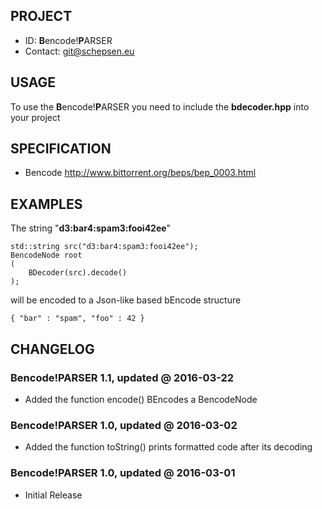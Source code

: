 ## PROJECT ##

* ID: **B**encode!**P**ARSER
* Contact: git@schepsen.eu

## USAGE ##

To use the **B**encode!**P**ARSER you need to include the **bdecoder.hpp** into your project

## SPECIFICATION ##

* Bencode http://www.bittorrent.org/beps/bep_0003.html

## EXAMPLES ##

The string "**d3:bar4:spam3:fooi42ee**"
```
std::string src("d3:bar4:spam3:fooi42ee");
BencodeNode root
(
    BDecoder(src).decode()
);
```
will be encoded to a Json-like based bEncode structure
```
{ "bar" : "spam", "foo" : 42 }
```

## CHANGELOG ##

### Bencode!PARSER 1.1, updated @ 2016-03-22 ###

* Added the function encode() BEncodes a BencodeNode

### Bencode!PARSER 1.0, updated @ 2016-03-02 ###

* Added the function toString() prints formatted code after its decoding

### Bencode!PARSER 1.0, updated @ 2016-03-01 ###

* Initial Release
